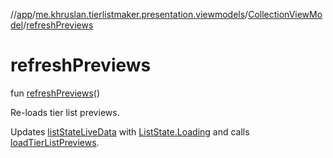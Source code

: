 //[app](../../../index.md)/[me.khruslan.tierlistmaker.presentation.viewmodels](../index.md)/[CollectionViewModel](index.md)/[refreshPreviews](refresh-previews.md)

# refreshPreviews

fun [refreshPreviews](refresh-previews.md)()

Re-loads tier list previews.

Updates [listStateLiveData](list-state-live-data.md) with [ListState.Loading](../../me.khruslan.tierlistmaker.presentation.models/-list-state/-loading/index.md) and calls [loadTierListPreviews](load-tier-list-previews.md).
